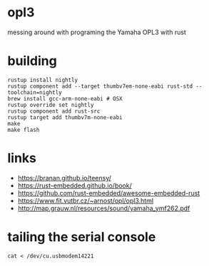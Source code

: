 # opl3
messing around with programing the Yamaha OPL3 with rust

# building

```console
rustup install nightly
rustup component add --target thumbv7em-none-eabi rust-std --toolchain=nightly
brew install gcc-arm-none-eabi # OSX
rustup override set nightly
rustup component add rust-src
rustup target add thumbv7m-none-eabi
make
make flash
```

# links
- https://branan.github.io/teensy/
- https://rust-embedded.github.io/book/
- https://github.com/rust-embedded/awesome-embedded-rust
- https://www.fit.vutbr.cz/~arnost/opl/opl3.html
- http://map.grauw.nl/resources/sound/yamaha_ymf262.pdf

# tailing the serial console
`cat < /dev/cu.usbmodem14221`
